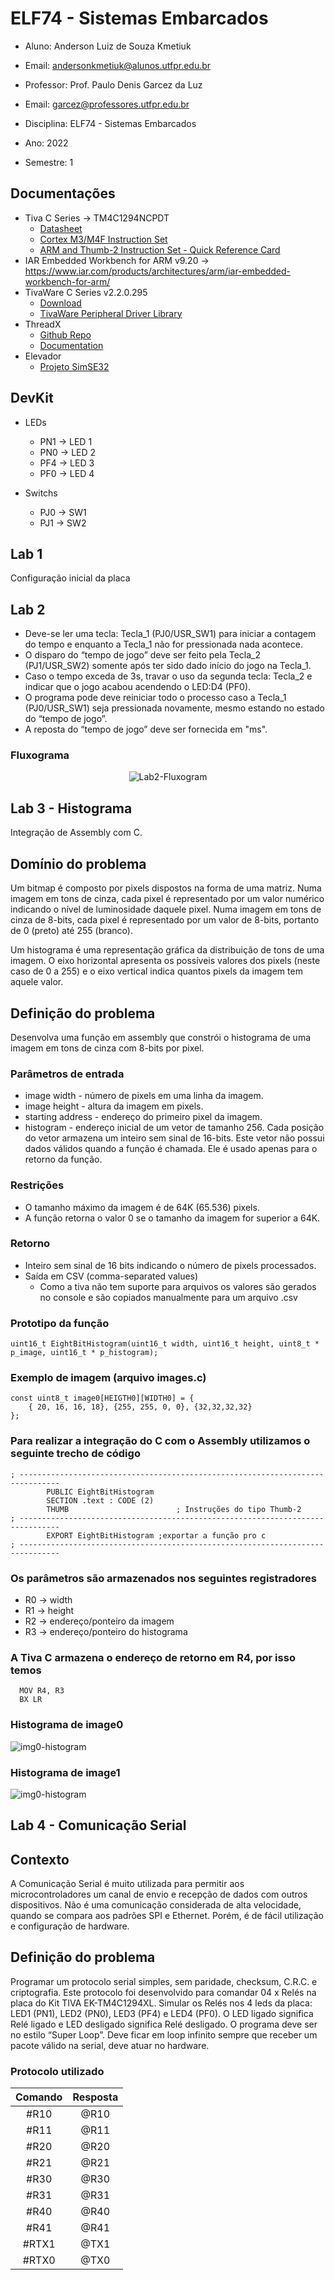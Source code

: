 # ELF74 - Sistemas Embarcados
- Aluno: Anderson Luiz de Souza Kmetiuk
- Email: andersonkmetiuk@alunos.utfpr.edu.br

- Professor: Prof. Paulo Denis Garcez da Luz
- Email: garcez@professores.utfpr.edu.br

- Disciplina: ELF74 - Sistemas Embarcados
- Ano: 2022
- Semestre: 1

## Documentações
- Tiva C Series &rarr; TM4C1294NCPDT
  - [Datasheet](https://www.ti.com/lit/ds/symlink/tm4c1294ncpdt.pdf?ts=1687451818296)
  - [Cortex M3/M4F Instruction Set](https://www.ti.com/lit/ug/spmu159a/spmu159a.pdf)
  - [ARM and Thumb-2 Instruction Set - Quick Reference Card](https://developer.arm.com/documentation/qrc0001/latest/)
- IAR Embedded Workbench for ARM v9.20 &rarr; https://www.iar.com/products/architectures/arm/iar-embedded-workbench-for-arm/
- TivaWare C Series v2.2.0.295
  -  [Download](https://www.ti.com/tool/SW-TM4C)
  -  [TivaWare Peripheral Driver Library](https://www.ti.com/lit/ug/spmu298e/spmu298e.pdf?ts=1687399770541&ref_url=https%253A%252F%252Fwww.ti.com%252Ftool%252FSW-TM4C)
- ThreadX 
  - [Github Repo](https://github.com/azure-rtos/threadx)
  - [Documentation](https://docs.microsoft.com/en-us/azure/rtos/threadx/)
- Elevador
  - [Projeto SimSE32](https://pessoal.dainf.ct.utfpr.edu.br/douglasrenaux/index_files/Page392.htm)

## DevKit
- LEDs
  - PN1 &rarr; LED 1
  - PN0 &rarr; LED 2
  - PF4 &rarr; LED 3
  - PF0 &rarr; LED 4

- Switchs
  - PJ0 &rarr; SW1
  - PJ1 &rarr; SW2
 
## Lab 1
Configuração inicial da placa

## Lab 2
- Deve-se ler uma tecla: Tecla_1 (PJ0/USR_SW1) para iniciar a contagem do tempo e enquanto a Tecla_1 não for pressionada nada acontece.
- O disparo do “tempo de jogo” deve ser feito pela Tecla_2 (PJ1/USR_SW2) somente após ter sido dado início do jogo na Tecla_1.
- Caso o tempo exceda de 3s, travar o uso da segunda tecla: Tecla_2 e indicar que o jogo acabou acendendo o LED:D4 (PF0).
- O programa pode deve reiniciar todo o processo caso a Tecla_1 (PJ0/USR_SW1) seja pressionada novamente, mesmo estando no estado do “tempo de jogo”.
- A reposta do “tempo de jogo” deve ser fornecida em "ms".

### Fluxograma
<p align="center"><img alt="Lab2-Fluxogram" src= "Lab2/Fluxograma/Lab2%20.jpg" /> </p>

## Lab 3 - Histograma
Integração de Assembly com C.

## Domínio do problema
Um bitmap é composto por pixels dispostos na forma de uma matriz. Numa imagem em tons de cinza, cada pixel é representado por um valor numérico indicando o nível de luminosidade daquele pixel. Numa imagem em tons de cinza de 8-bits, cada pixel é representado por um valor de 8-bits, portanto de 0 (preto) até 255 (branco).

Um histograma é uma representação gráfica da distribuição de tons de uma imagem. O eixo horizontal apresenta os possíveis valores dos pixels (neste caso de 0 a 255) e o eixo vertical indica quantos pixels da imagem tem aquele valor.

## Definição do problema
Desenvolva uma função em assembly que constrói o histograma de uma imagem em tons de cinza com 8-bits por pixel.

### Parâmetros de entrada
- image width - número de pixels em uma linha da imagem.
- image height - altura da imagem em pixels.
- starting address - endereço do primeiro pixel da imagem.
- histogram - endereço inicial de um vetor de tamanho 256. Cada posição do vetor armazena um inteiro sem sinal de 16-bits. Este vetor não possui dados válidos quando a função é chamada. Ele é usado apenas para o retorno da função.

### Restrições
- O tamanho máximo da imagem é de 64K (65.536) pixels.
- A função retorna o valor 0 se o tamanho da imagem for superior a 64K.
 
### Retorno
- Inteiro sem sinal de 16 bits indicando o número de pixels processados.
- Saída em CSV (comma-separated values)
  - Como a tiva não tem suporte para arquivos os valores são gerados no console e são copiados manualmente para um arquivo .csv

### Prototipo da função
```
uint16_t EightBitHistogram(uint16_t width, uint16_t height, uint8_t * p_image, uint16_t * p_histogram);
```

### Exemplo de imagem (arquivo images.c)
```
const uint8_t image0[HEIGTH0][WIDTH0] = {
    { 20, 16, 16, 18}, {255, 255, 0, 0}, {32,32,32,32}
};
```
### Para realizar a integração do C com o Assembly utilizamos o seguinte trecho de código
```
; -------------------------------------------------------------------------------
        PUBLIC EightBitHistogram
        SECTION .text : CODE (2) 
        THUMB                        ; Instruções do tipo Thumb-2
; -------------------------------------------------------------------------------
        EXPORT EightBitHistogram ;exportar a função pro c
; -------------------------------------------------------------------------------
```
### Os parâmetros são armazenados nos seguintes registradores
- R0 &rarr; width
- R1 &rarr; height
- R2 &rarr; endereço/ponteiro da imagem
- R3 &rarr; endereço/ponteiro do histograma
    
### A Tiva C armazena o endereço de retorno em R4, por isso temos
```
  MOV R4, R3  
  BX LR
```
### Histograma de image0
![img0-histogram](Lab3/images/img0.png)

### Histograma de image1
![img0-histogram](Lab3/images/img1.png)

## Lab 4 - Comunicação Serial
## Contexto
A Comunicação Serial é muito utilizada para permitir aos microcontroladores um canal de envio e recepção de dados com outros dispositivos. Não é uma comunicação considerada de alta velocidade, quando se compara aos padrões SPI e Ethernet. Porém, é de fácil utilização e configuração de hardware.

## Definição do problema
Programar um protocolo serial simples, sem paridade, checksum, C.R.C. e criptografia. Este protocolo foi desenvolvido para comandar 04 x Relés na placa do Kit TIVA EK-TM4C1294XL. Simular os Relés nos 4 leds da placa: LED1 (PN1), LED2 (PN0), LED3 (PF4) e LED4 (PF0). O LED ligado significa Relé ligado e LED desligado significa Relé desligado. O programa deve ser no estilo “Super Loop”. Deve ficar em loop infinito sempre que receber um pacote válido na serial, deve atuar no hardware.

### Protocolo utilizado
|    Comando    |   Resposta    |
|:-------------:|:-------------:| 
|#R10|@R10|
|#R11|@R11| 
|#R20|@R20| 
|#R21|@R21| 
|#R30|@R30| 
|#R31|@R31| 
|#R40|@R40| 
|#R41|@R41| 
|#RTX1|@TX1| 
|#RTX0|@TX0| 


